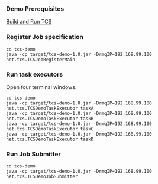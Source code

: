 ### Demo Prerequisites
[Build and Run TCS](https://github.com/orchestration-svc/tcs/wiki/How-to-run-TCS)

### Register Job specification

    cd tcs-demo
    java -cp target/tcs-demo-1.0.jar -DrmqIP=192.168.99.100 net.tcs.TCSJobRegisterMain

### Run task executors

Open four terminal windows.

    cd tcs-demo
    java -cp target/tcs-demo-1.0.jar -DrmqIP=192.168.99.100 net.tcs.TCSDemoTaskExecutor taskA
    java -cp target/tcs-demo-1.0.jar -DrmqIP=192.168.99.100 net.tcs.TCSDemoTaskExecutor taskB
    java -cp target/tcs-demo-1.0.jar -DrmqIP=192.168.99.100 net.tcs.TCSDemoTaskExecutor taskC
    java -cp target/tcs-demo-1.0.jar -DrmqIP=192.168.99.100 net.tcs.TCSDemoTaskExecutor taskD

### Run Job Submitter

    cd tcs-demo
    java -cp target/tcs-demo-1.0.jar -DrmqIP=192.168.99.100 net.tcs.TCSDemoJobSubmitter

